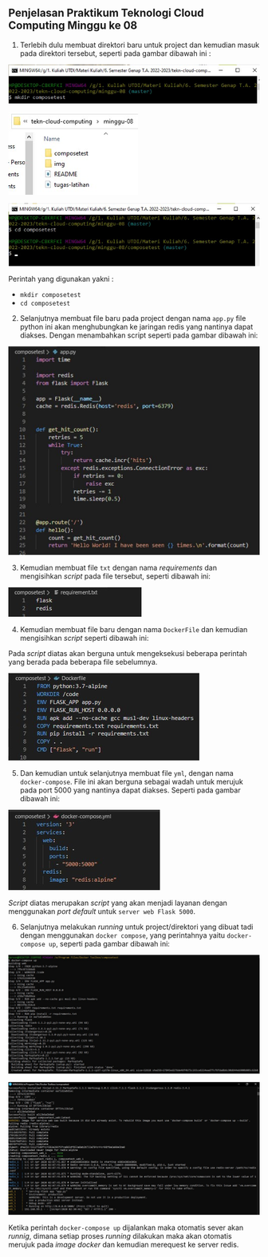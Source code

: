 
## Penjelasan Praktikum Teknologi Cloud Computing Minggu ke 08

1. Terlebih dulu membuat direktori baru untuk project dan kemudian masuk pada direktori tersebut, seperti pada gambar dibawah ini :


![](img/img1.jpg)

![](img/img2.jpg)

![](img/img3.jpg)

Perintah yang digunakan yakni :
* `mkdir composetest`
* `cd composetest`

2. Selanjutnya membuat file baru pada project dengan nama `app.py` file python ini akan menghubungkan ke jaringan redis yang nantinya dapat diakses. Dengan menambahkan script seperti pada gambar dibawah ini:

![](img/img4.jpg)

3. Kemudian membuat file `txt` dengan nama _requirements_ dan mengisihkan _script_ pada file tersebut, seperti dibawah ini:

![](img/img5.jpg)

4. Kemudian membuat file baru dengan nama `DockerFile` dan kemudian mengisihkan _script_ seperti dibawah ini:

Pada _script_ diatas akan berguna untuk mengeksekusi beberapa perintah yang berada pada beberapa file sebelumnya.

![](img/img6.jpg)

5. Dan kemudian untuk selanjutnya membuat file `yml`, dengan nama `docker-compose`. File ini akan berguna sebagai wadah untuk merujuk pada port 5000 yang nantinya dapat diakses. Seperti pada gambar dibawah ini:

![](img/img7.jpg)

_Script_ diatas merupakan _script_ yang akan menjadi layanan dengan menggunakan _port_ _default_ untuk `server web Flask 5000`.

6. Selanjutnya melakukan _running_ untuk project/direktori yang dibuat tadi dengan menggunakan `docker compose`, yang perintahnya yaitu `docker-compose up`, seperti pada gambar dibawah ini:

![](img/img8.jpg)

![](img/img9.jpg)

Ketika perintah `docker-compose up` dijalankan maka otomatis sever akan _runnig_, dimana setiap proses _running_ dilakukan maka akan otomatis merujuk pada _image docker_ dan kemudian merequest ke server redis.